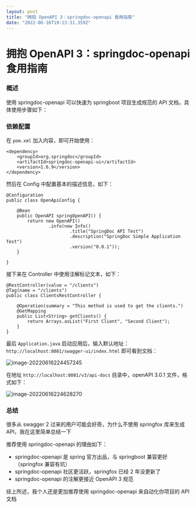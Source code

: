 ```yaml
---
layout: post
title: "拥抱 OpenAPI 3：springdoc-openapi 食用指南"
date: "2022-06-16T19:13:31.359Z"
---
```

拥抱 OpenAPI 3：springdoc-openapi 食用指南
===================================

### 概述

使用 springdoc-openapi 可以快速为 springboot 项目生成规范的 API 文档，具体使用步骤如下：

### 依赖配置

在 `pom.xml` 加入内容，即可开始使用：

    <dependency>
        <groupId>org.springdoc</groupId>
        <artifactId>springdoc-openapi-ui</artifactId>
        <version>1.6.9</version>
    </dependency>
    

然后在 Config 中配置基本的描述信息，如下：

    @Configuration
    public class OpenApiConfig {
    
        @Bean
        public OpenAPI springOpenAPI() {
            return new OpenAPI()
                    .info(new Info()
                            .title("SpringDoc API Test")
                            .description("SpringDoc Simple Application Test")
                            .version("0.0.1"));
        }
    
    }
    

接下来在 Controller 中使用注解标记文本，如下：

    @RestController(value = "/clients")
    @Tag(name = "/clients")
    public class ClientsRestController {
    
        @Operation(summary = "This method is used to get the clients.")
        @GetMapping
        public List<String> getClients() {
            return Arrays.asList("First Client", "Second Client");
        }
    }
    

最后 `Application.java` 启动应用后，输入默认地址：`http://localhost:8081/swagger-ui/index.html` 即可看到文档：

![image-20220616224457245](https://pcloud-1258173945.cos.ap-guangzhou.myqcloud.com/image-20220616224457245.png)

在地址 `http://localhost:8081/v3/api-docs` 目录中，openAPI 3.0.1 文件，格式如下：

![image-20220616224628270](https://pcloud-1258173945.cos.ap-guangzhou.myqcloud.com/image-20220616224628270.png)

### 总结

很多从 swagger 2 过来的用户可能会好奇，为什么不使用 springfox 库来生成 API，我在这里简单总结一下

推荐使用 springdoc-openapi 的理由如下：

*   springdoc-openapi 是 spring 官方出品，与 springboot 兼容更好（springfox 兼容有坑）
*   springdoc-openapi 社区更活跃，springfox 已经 2 年没更新了
*   springdoc-openapi 的注解更接近 OpenAPI 3 规范

综上所述，我个人还是更加推荐使用 springdoc-openapi 来自动化你项目的 API 文档